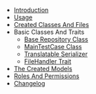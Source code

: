 <!-- docs/_sidebar.md -->

- [Introduction](introduction.md#introduction "introduction")
- [Usage](usage.md#usage)
- [Created Classes And Files](created-files#created-classes-and-files)
- Basic Classes And Traits
    - [Base Repository Class](base-repository.md#baserepository-class)
    - [MainTestCase Class](main-test.md#maintestcase-class)
    - [Translatable Serializer](translatable-serializer.md#translatable-attributes-handling)
    - [FileHandler Trait](file-handler-trait.md#filehandler-trait)
- [The Created Models](created-model.md#created-models)
- [Roles And Permissions](permissions-usage.md#how-to-use-roles-permissions-tools)
- [Changelog](_changelog.md#changelog--)
